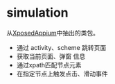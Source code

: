 # simulation

从[XposedAppium](https://github.com/w296488320/XposedAppium)中抽出的类包。

- 通过 activity、scheme 跳转页面
- 获取当前页面、弹窗 信息
- 通过xpath匹配节点元素
- 在指定节点上触发点击、滑动事件
